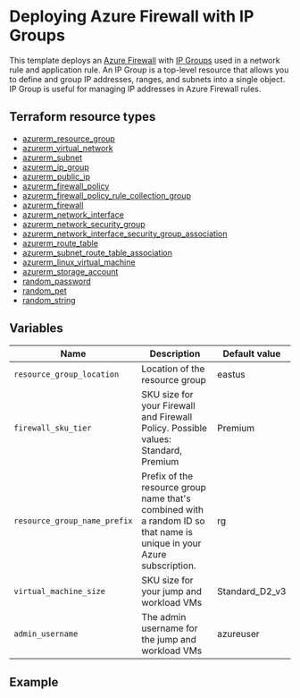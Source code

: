 # Deploying Azure Firewall with IP Groups

This template deploys an [Azure Firewall](https://registry.terraform.io/providers/hashicorp/azurerm/latest/docs/resources/firewall) with [IP Groups](https://registry.terraform.io/providers/hashicorp/azurerm/latest/docs/resources/ip_group) used in a network rule and application rule. An IP Group is a top-level resource that allows you to define and group IP addresses, ranges, and subnets into a single object. IP Group is useful for managing IP addresses in Azure Firewall rules.

## Terraform resource types

- [azurerm_resource_group](https://registry.terraform.io/providers/hashicorp/azurerm/latest/docs/resources/resource_group)
- [azurerm_virtual_network](https://registry.terraform.io/providers/hashicorp/azurerm/latest/docs/resources/virtual_network)
- [azurerm_subnet](https://registry.terraform.io/providers/hashicorp/azurerm/latest/docs/resources/subnet)
- [azurerm_ip_group](https://registry.terraform.io/providers/hashicorp/azurerm/latest/docs/resources/ip_group)
- [azurerm_public_ip](https://registry.terraform.io/providers/hashicorp/azurerm/latest/docs/resources/public_ip)
- [azurerm_firewall_policy](https://registry.terraform.io/providers/hashicorp/azurerm/latest/docs/resources/firewall_policy)
- [azurerm_firewall_policy_rule_collection_group](https://registry.terraform.io/providers/hashicorp/azurerm/latest/docs/resources/firewall_policy_rule_collection_group)
- [azurerm_firewall](https://registry.terraform.io/providers/hashicorp/azurerm/latest/docs/resources/firewall)
- [azurerm_network_interface](https://registry.terraform.io/providers/hashicorp/azurerm/latest/docs/resources/network_interface)
- [azurerm_network_security_group](https://registry.terraform.io/providers/hashicorp/azurerm/latest/docs/resources/network_security_group)
- [azurerm_network_interface_security_group_association](https://registry.terraform.io/providers/hashicorp/azurerm/latest/docs/resources/network_interface_security_group_association)
- [azurerm_route_table](https://registry.terraform.io/providers/hashicorp/azurerm/latest/docs/resources/route_table)
- [azurerm_subnet_route_table_association](https://registry.terraform.io/providers/hashicorp/azurerm/latest/docs/resources/subnet_route_table_association)
- [azurerm_linux_virtual_machine](https://registry.terraform.io/providers/hashicorp/azurerm/latest/docs/resources/linux_virtual_machine)
- [azurerm_storage_account](https://registry.terraform.io/providers/hashicorp/azurerm/latest/docs/resources/storage_account)
- [random_password](https://registry.terraform.io/providers/hashicorp/random/latest/docs/resources/password)
- [random_pet](https://registry.terraform.io/providers/hashicorp/random/latest/docs/resources/pet)
- [random_string](https://registry.terraform.io/providers/hashicorp/random/latest/docs/resources/string)

## Variables

| Name | Description | Default value |
|-|-|-|
| `resource_group_location`    | Location of the resource group                                                                                                          | eastus         |
| `firewall_sku_tier`          | SKU size for your Firewall and Firewall Policy. Possible values: Standard, Premium                                                      | Premium        |
| `resource_group_name_prefix` | Prefix of the resource group name that's combined with a random ID so that name is unique in your Azure subscription.                   | rg             |
| `virtual_machine_size`       | SKU size for your jump and workload VMs                                                                                                 | Standard_D2_v3 |
| `admin_username`             | The admin username for the jump and workload VMs                                                                                        | azureuser      |

## Example